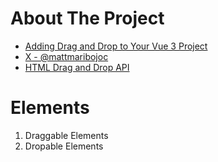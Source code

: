 # About The Project

- [Adding Drag and Drop to Your Vue 3 Project](https://www.youtube.com/watch?v=-kZLD40d-tI)
- [X - @mattmaribojoc](https://x.com/mattmaribojoc)
- [HTML Drag and Drop API](https://developer.mozilla.org/en-US/docs/Web/API/HTML_Drag_and_Drop_API)

# Elements

1. Draggable Elements
2. Dropable Elements
